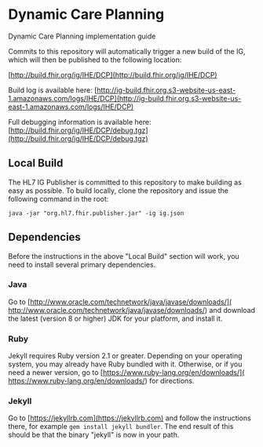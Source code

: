 ﻿# Dynamic Care Planning

Dynamic Care Planning implementation guide

Commits to this repository will automatically trigger a new build of the IG, which will then be published to the following location:

[http://build.fhir.org/ig/IHE/DCP](http://build.fhir.org/ig/IHE/DCP)

Build log is available here:
[http://ig-build.fhir.org.s3-website-us-east-1.amazonaws.com/logs/IHE/DCP](http://ig-build.fhir.org.s3-website-us-east-1.amazonaws.com/logs/IHE/DCP)

Full debugging information is available here:
[http://build.fhir.org/ig/IHE/DCP/debug.tgz](http://build.fhir.org/ig/IHE/DCP/debug.tgz)

## Local Build

The HL7 IG Publisher is committed to this repository to make building as easy as possible. To build locally, clone the repository and issue the following command in the root:

    java -jar "org.hl7.fhir.publisher.jar" -ig ig.json

## Dependencies

Before the instructions in the above "Local Build" section will work, you
need to install several primary dependencies.

### Java

Go to [http://www.oracle.com/technetwork/java/javase/downloads/](
http://www.oracle.com/technetwork/java/javase/downloads/) and download the
latest (version 8 or higher) JDK for your platform, and install it.

### Ruby

Jekyll requires Ruby version 2.1 or greater.  Depending on your operating
system, you may already have Ruby bundled with it.  Otherwise, or if you
need a newer version, go to [https://www.ruby-lang.org/en/downloads/](
https://www.ruby-lang.org/en/downloads/) for directions.

### Jekyll

Go to [https://jekyllrb.com](https://jekyllrb.com) and follow the
instructions there, for example `gem install jekyll bundler`.  The end
result of this should be that the binary "jekyll" is now in your path.

